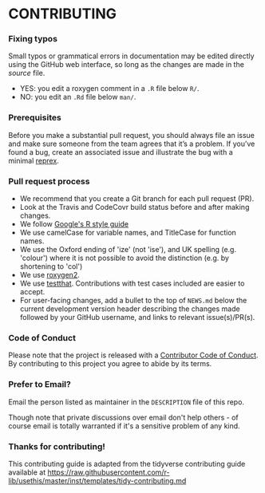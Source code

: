 # CONTRIBUTING #

### Fixing typos

Small typos or grammatical errors in documentation may be edited directly using
the GitHub web interface, so long as the changes are made in the _source_ file.

*  YES: you edit a roxygen comment in a `.R` file below `R/`.
*  NO: you edit an `.Rd` file below `man/`.

### Prerequisites

Before you make a substantial pull request, you should always file an issue and
make sure someone from the team agrees that it’s a problem. If you’ve found a
bug, create an associated issue and illustrate the bug with a minimal 
[reprex](https://www.tidyverse.org/help/#reprex).

### Pull request process

*  We recommend that you create a Git branch for each pull request (PR).  
*  Look at the Travis and CodeCovr build status before and after making changes.
*  We follow [Google's R style guide](https://google.github.io/styleguide/Rguide.html)
*  We use camelCase for variable names, and TitleCase for function names.
*  We use the Oxford ending of 'ize' (not 'ise'), and UK spelling (e.g. 'colour') 
   where it is not possible to avoid the distinction (e.g. by shortening to 'col')
*  We use [roxygen2](https://cran.r-project.org/package=roxygen2).  
*  We use [testthat](https://cran.r-project.org/package=testthat). Contributions
with test cases included are easier to accept.  
*  For user-facing changes, add a bullet to the top of `NEWS.md` below the
current development version header describing the changes made followed by your
GitHub username, and links to relevant issue(s)/PR(s).

### Code of Conduct

Please note that the project is released with a
[Contributor Code of Conduct](CODE_OF_CONDUCT.md). By contributing to this
project you agree to abide by its terms.

### Prefer to Email? 

Email the person listed as maintainer in the `DESCRIPTION` file of this repo.

Though note that private discussions over email don't help others - of course email is totally warranted if it's a sensitive problem of any kind.

### Thanks for contributing!

This contributing guide is adapted from the tidyverse contributing guide available at https://raw.githubusercontent.com/r-lib/usethis/master/inst/templates/tidy-contributing.md 
